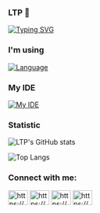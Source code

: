 ### LTP 👋
<a href="https://git.io/typing-svg"><img src="https://readme-typing-svg.demolab.com?font=Fira+Code&weight=500&size=17&pause=1000&center=true&vCenter=true&repeat=false&width=435&lines=Just+a+dumb+%26+lazy+guys+passion+with+coding" alt="Typing SVG" /></a>

<h3 align="left">I'm using</h3>

[![Language](https://skillicons.dev/icons?i=c,cpp,solidity,java,js,html,css,python,nodejs,go,docker,react,spring)](https://skillicons.dev)

<h3 align="left">My IDE</h3>

[![My IDE](https://skillicons.dev/icons?i=vscode,visualstudio,remix,sublime,unity,pycharm)](https://skillicons.dev)

<h3>Statistic</h3>

![LTP's GitHub stats](https://github-readme-stats.vercel.app/api?username=LTPPPP&show_icons=true&theme=tokyonight)


![Top Langs](https://github-readme-stats.vercel.app/api/top-langs/?username=LTPPPP&layout=compact)

<h3 align="left">Connect with me:</h3>
<p align="left">
<a href="https://www.facebook.com/profile.php?id=100041724977557" target="blank"><img align="center" src="https://raw.githubusercontent.com/rahuldkjain/github-profile-readme-generator/master/src/images/icons/Social/facebook.svg" alt="https://www.facebook.com/profile.php?id=100041724977557" height="30" width="40" /></a>
<a href="https://www.instagram.com/phatlam811/" target="blank"><img align="center" src="https://raw.githubusercontent.com/rahuldkjain/github-profile-readme-generator/master/src/images/icons/Social/instagram.svg" alt="https://www.instagram.com/phatlam811/" height="30" width="40" /></a>
<a href="https://www.youtube.com/channel/UCOrENFVs4H3El9BRpVFfj3w" target="blank"><img align="center" src="https://raw.githubusercontent.com/rahuldkjain/github-profile-readme-generator/master/src/images/icons/Social/youtube.svg" alt="https://www.youtube.com/channel/ucorenfvs4h3el9brpvffj3w" height="30" width="40" /></a>
<a href="https://www.linkedin.com/in/l%c3%a2m-t%e1%ba%a5n-ph%c3%a1t-36822524a/" target="blank"><img align="center" src="https://raw.githubusercontent.com/rahuldkjain/github-profile-readme-generator/master/src/images/icons/Social/linked-in-alt.svg" alt="https://www.linkedin.com/in/l%c3%a2m-t%e1%ba%a5n-ph%c3%a1t-36822524a/" height="30" width="40" /></a>
</p>

